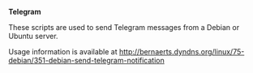 **Telegram**

These scripts are used to send Telegram messages from a Debian or Ubuntu server.

Usage information is available at http://bernaerts.dyndns.org/linux/75-debian/351-debian-send-telegram-notification
